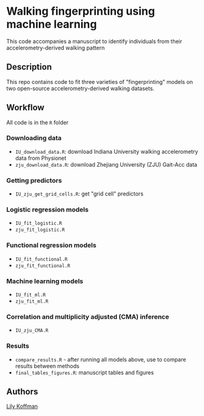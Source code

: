 # Walking fingerprinting using machine learning 

This code accompanies a manuscript to identify individuals from their accelerometry-derived walking pattern

## Description

This repo contains code to fit three varieties of "fingerprinting" models on two open-source accelerometry-derived walking datasets. 


## Workflow

All code is in the `R` folder

### Downloading data

* `IU_download_data.R`: download Indiana University walking accelerometry data from Physionet
* `zju_download_data.R`: download Zhejiang University (ZJU) Gait-Acc data

### Getting predictors 
* `IU_zju_get_grid_cells.R`: get "grid cell" predictors 

### Logistic regression models 
* `IU_fit_logistic.R`
* `zju_fit_logistic.R`

### Functional regression models 
* `IU_fit_functional.R`
* `zju_fit_functional.R`

### Machine learning models 
* `IU_fit_ml.R`
* `zju_fit_ml.R`

### Correlation and multiplicity adjusted (CMA) inference
* `IU_zju_CMA.R`

### Results
* `compare_results.R` - after running all models above, use to compare results between methods
* `final_tables_figures.R`: manuscript tables and figures



## Authors

<a href="mailto:lkoffma2@jh.edu"> Lily Koffman </a>
